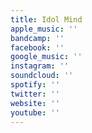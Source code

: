 ```yaml
---
title: Idol Mind
apple_music: ''
bandcamp: ''
facebook: ''
google_music: ''
instagram: ''
soundcloud: ''
spotify: ''
twitter: ''
website: ''
youtube: ''
---
```

